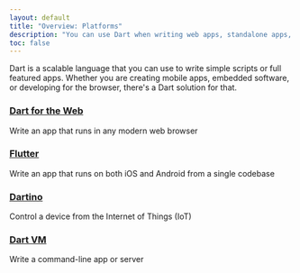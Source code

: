 ```yaml
---
layout: default
title: "Overview: Platforms"
description: "You can use Dart when writing web apps, standalone apps, servers, mobile apps, and embedded apps."
toc: false
---
```


Dart is a scalable language that you can use to write simple scripts or full featured apps.
Whether you are creating mobile apps, embedded software, or developing for the browser,
there's a Dart solution for that.

<div class="card-grid">
  <div class="card">
    <h3><a href="{{site.webdev}}">Dart for the Web</a></h3>
    <p>Write an app that runs in any modern web browser</p>
  </div>

  <div class="card">
    <h3><a href="{{site.flutter}}">Flutter</a></h3>
    <p>Write an app that runs on both iOS and Android from a single codebase</p>
  </div>

  <div class="card">
    <h3><a href="{{site.dartino}}">Dartino</a></h3>
    <p>Control a device from the Internet of Things (IoT)</p>
  </div>

  <div class="card">
    <h3><a href="{{site.dart_vm}}">Dart VM</a></h3>
    <p>Write a command-line app or server</p>
  </div>
</div>
